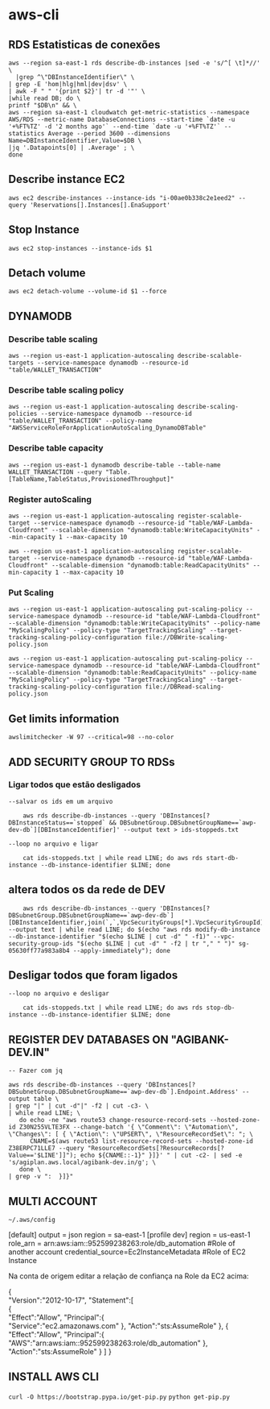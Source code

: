 # aws-cli


## RDS Estatisticas de conexões


	aws --region sa-east-1 rds describe-db-instances |sed -e 's/^[ \t]*//' \
	  |grep ^\"DBInstanceIdentifier\" \
  	| grep -E 'hom|hlg|hml|dev|dsv' \
  	| awk -F " " '{print $2}'| tr -d '"' \
  	|while read DB; do \
  	printf "$DB\n" && \
  	aws --region sa-east-1 cloudwatch get-metric-statistics --namespace AWS/RDS --metric-name DatabaseConnections --start-time `date -u '+%FT%TZ' -d '2 months ago'` --end-time `date -u '+%FT%TZ'` --statistics Average --period 3600 --dimensions Name=DBInstanceIdentifier,Value=$DB \
  	|jq '.Datapoints[0] | .Average' ; \
	done



## Describe instance EC2

	aws ec2 describe-instances --instance-ids "i-00ae0b338c2e1eed2" --query 'Reservations[].Instances[].EnaSupport'


## Stop Instance

	aws ec2 stop-instances --instance-ids $1

## Detach volume

	aws ec2 detach-volume --volume-id $1 --force


## DYNAMODB


### Describe table scaling

	aws --region us-east-1 application-autoscaling describe-scalable-targets --service-namespace dynamodb --resource-id "table/WALLET_TRANSACTION"


### Describe table scaling policy
	
	aws --region us-east-1 application-autoscaling describe-scaling-policies --service-namespace dynamodb --resource-id "table/WALLET_TRANSACTION" --policy-name "AWSServiceRoleForApplicationAutoScaling_DynamoDBTable"


### Describe table capacity

	aws --region us-east-1 dynamodb describe-table --table-name WALLET_TRANSACTION --query "Table.[TableName,TableStatus,ProvisionedThroughput]"


### Register autoScaling

	aws --region us-east-1 application-autoscaling register-scalable-target --service-namespace dynamodb --resource-id "table/WAF-Lambda-Cloudfront" --scalable-dimension "dynamodb:table:WriteCapacityUnits" --min-capacity 1 --max-capacity 10

	aws --region us-east-1 application-autoscaling register-scalable-target --service-namespace dynamodb --resource-id "table/WAF-Lambda-Cloudfront" --scalable-dimension "dynamodb:table:ReadCapacityUnits" --min-capacity 1 --max-capacity 10


### Put Scaling

	aws --region us-east-1 application-autoscaling put-scaling-policy --service-namespace dynamodb --resource-id "table/WAF-Lambda-Cloudfront" --scalable-dimension "dynamodb:table:WriteCapacityUnits" --policy-name "MyScalingPolicy" --policy-type "TargetTrackingScaling" --target-tracking-scaling-policy-configuration file://DBWrite-scaling-policy.json

	aws --region us-east-1 application-autoscaling put-scaling-policy --service-namespace dynamodb --resource-id "table/WAF-Lambda-Cloudfront" --scalable-dimension "dynamodb:table:ReadCapacityUnits" --policy-name "MyScalingPolicy" --policy-type "TargetTrackingScaling" --target-tracking-scaling-policy-configuration file://DBRead-scaling-policy.json



## Get limits information


	awslimitchecker -W 97 --critical=98 --no-color


## ADD SECURITY GROUP TO RDSs


### Ligar todos que estão desligados
	--salvar os ids em um arquivo
	
		aws rds describe-db-instances --query 'DBInstances[?DBInstanceStatus==`stopped` && DBSubnetGroup.DBSubnetGroupName==`awp-dev-db`][DBInstanceIdentifier]' --output text > ids-stoppeds.txt

	--loop no arquivo e ligar

		cat ids-stoppeds.txt | while read LINE; do aws rds start-db-instance --db-instance-identifier $LINE; done


## altera todos os da rede de DEV

		aws rds describe-db-instances --query 'DBInstances[?DBSubnetGroup.DBSubnetGroupName==`awp-dev-db`][DBInstanceIdentifier,join(`,`,VpcSecurityGroups[*].VpcSecurityGroupId)]' --output text | while read LINE; do $(echo "aws rds modify-db-instance --db-instance-identifier "$(echo $LINE | cut -d" " -f1)" --vpc-security-group-ids "$(echo $LINE | cut -d" " -f2 | tr "," " ")" sg-05630ff77a983a8b4 --apply-immediately"); done


## Desligar todos que foram ligados
	--loop no arquivo e desligar

		cat ids-stoppeds.txt | while read LINE; do aws rds stop-db-instance --db-instance-identifier $LINE; done


## REGISTER DEV DATABASES ON "AGIBANK-DEV.IN"

	-- Fazer com jq

	aws rds describe-db-instances --query 'DBInstances[?DBSubnetGroup.DBSubnetGroupName==`awp-dev-db`].Endpoint.Address' --output table \
  	| grep "|" | cut -d"|" -f2 | cut -c3- \
  	| while read LINE; \
       do echo -ne "aws route53 change-resource-record-sets --hosted-zone-id Z30N255VLTE3FX --change-batch '{ \"Comment\": \"Automation\", \"Changes\": [ { \"Action\": \"UPSERT\", \"ResourceRecordSet\": "; \
	      CNAME=$(aws route53 list-resource-record-sets --hosted-zone-id Z38ERPC71LLE7 --query "ResourceRecordSets[?ResourceRecords[?Value=='$LINE']]"); echo ${CNAME::-1}" }]}' " | cut -c2- | sed -e 's/agiplan.aws.local/agibank-dev.in/g'; \
	   done \
  	| grep -v ":  }]}"


## MULTI ACCOUNT

	~/.aws/config

[default]
output = json
region = sa-east-1
[profile dev]
region = us-east-1
role_arn = arn:aws:iam::952599238263:role/db_automation   #Role of another account
credential_source=Ec2InstanceMetadata			  #Role of EC2 Instance


Na conta de origem editar a relação de confiança na Role da EC2 acima:

{  
   "Version":"2012-10-17",
   "Statement":[  
      {  
         "Effect":"Allow",
         "Principal":{  
            "Service":"ec2.amazonaws.com"
         },
         "Action":"sts:AssumeRole"
      },
      {  
         "Effect":"Allow",
         "Principal":{  
            "AWS":"arn:aws:iam::952599238263:role/db_automation"
         },
         "Action":"sts:AssumeRole"
      }
   ]
}



## INSTALL AWS CLI

`curl -O https://bootstrap.pypa.io/get-pip.py`
`python get-pip.py `
